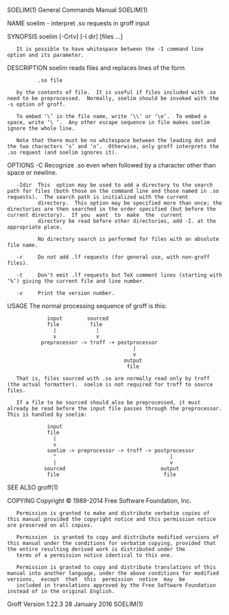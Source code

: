 SOELIM(1)                                                                                General Commands Manual                                                                                SOELIM(1)

NAME
       soelim - interpret .so requests in groff input

SYNOPSIS
       soelim [-Crtv] [-I dir] [files ...]

       It is possible to have whitespace between the -I command line option and its parameter.

DESCRIPTION
       soelim reads files and replaces lines of the form

              .so file

       by the contents of file.  It is useful if files included with .so need to be preprocessed.  Normally, soelim should be invoked with the -s option of groff.

       To embed ‘\’ in the file name, write ‘\\’ or ‘\e’.  To embed a space, write ‘\ ’.  Any other escape sequence in file makes soelim ignore the whole line.

       Note that there must be no whitespace between the leading dot and the two characters ‘s’ and ‘o’.  Otherwise, only groff interprets the .so request (and soelim ignores it).

OPTIONS
       -C     Recognize .so even when followed by a character other than space or newline.

       -Idir  This  option may be used to add a directory to the search path for files (both those on the command line and those named in .so requests).  The search path is initialized with the current
              directory.  This option may be specified more than once; the directories are then searched in the order specified (but before the current directory).  If you  want  to  make  the  current
              directory be read before other directories, add -I. at the appropriate place.

              No directory search is performed for files with an absolute file name.

       -r     Do not add .lf requests (for general use, with non-groff files).

       -t     Don't emit .lf requests but TeX comment lines (starting with ‘%’) giving the current file and line number.

       -v     Print the version number.

USAGE
       The normal processing sequence of groff is this:

                 input        sourced
                 file          file
                   |             |
                   v             v
               preprocessor -> troff -> postprocessor
                                             |
                                             v
                                          output
                                           file

       That is, files sourced with .so are normally read only by troff (the actual formatter).  soelim is not required for troff to source files.

       If a file to be sourced should also be preprocessed, it must already be read before the input file passes through the preprocessor.  This is handled by soelim:

                 input
                 file
                   |
                   v
                 soelim -> preprocessor -> troff -> postprocessor
                   ^                                     |
                   |                                     v
                sourced                               output
                 file                                  file

SEE ALSO
       groff(1)

COPYING
       Copyright © 1989-2014 Free Software Foundation, Inc.

       Permission is granted to make and distribute verbatim copies of this manual provided the copyright notice and this permission notice are preserved on all copies.

       Permission  is granted to copy and distribute modified versions of this manual under the conditions for verbatim copying, provided that the entire resulting derived work is distributed under the
       terms of a permission notice identical to this one.

       Permission is granted to copy and distribute translations of this manual into another language, under the above conditions for modified versions,  except  that  this  permission  notice  may  be
       included in translations approved by the Free Software Foundation instead of in the original English.

Groff Version 1.22.3                                                                         28 January 2016                                                                                    SOELIM(1)
